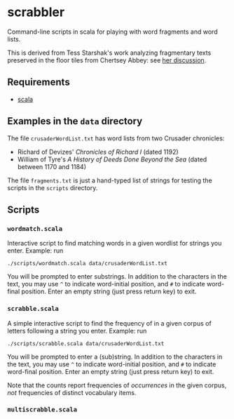 # scrabbler

Command-line scripts in scala for playing with word fragments and word lists.

This is derived from Tess Starshak's work analyzing fragmentary texts preserved in the floor tiles from Chertsey Abbey: see [her discussion](https://github.com/tessstarshak/portfolio/wiki).


## Requirements

- [scala](http://www.scala-lang.org/)

## Examples in the `data` directory

The file `crusaderWordList.txt` has word lists from two Crusader chronicles:

- Richard of Devizes' *Chronicles of Richard I* (dated 1192)
- William of Tyre's *A History of Deeds Done Beyond the Sea* (dated between 1170 and 1184)

The file `fragments.txt` is just a hand-typed list of strings for testing the scripts in the `scripts` directory.

## Scripts

### `wordmatch.scala`

Interactive script to find matching words in a given wordlist for strings you enter.  Example: run

    ./scripts/wordmatch.scala data/crusaderWordList.txt

You will be prompted to enter substrings.  In addition to the characters in the text, you may use `^` to indicate word-initial position, and `#` to indicate word-final position.  Enter an empty string (just press return key) to exit.


### `scrabble.scala`

A simple interactive script to find the frequency of in a given corpus of letters following a string you enter. Example: run

    ./scripts/scrabble.scala data/crusaderWordList.txt

You will be prompted to enter a (sub)string.  In addition to the characters in the text, you may use `^` to indicate word-initial position, and `#` to indicate word-final position.  Enter an empty string (just press return key) to exit.

Note that the counts report frequencies of *occurrences* in the given corpus, *not* frequencies of distinct vocabulary items.


### `multiscrabble.scala`
